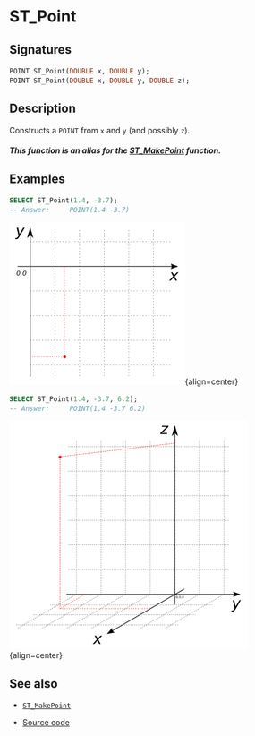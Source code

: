 # ST_Point

## Signatures

```sql
POINT ST_Point(DOUBLE x, DOUBLE y);
POINT ST_Point(DOUBLE x, DOUBLE y, DOUBLE z);
```

## Description

Constructs a `POINT` from `x` and `y` (and possibly `z`).

<div class="note warning">
  <h5>This function is an alias for the <a href="/docs/1.4.0/ST_MakePoint">ST_MakePoint</a> function.</h5>
</div>


## Examples

```sql
SELECT ST_Point(1.4, -3.7);
-- Answer:     POINT(1.4 -3.7)
```

![](./ST_MakePoint_1.png){align=center}

```sql
SELECT ST_Point(1.4, -3.7, 6.2);
-- Answer:     POINT(1.4 -3.7 6.2)
```

![](./ST_MakePoint_2.png){align=center}

## See also

* [`ST_MakePoint`](../ST_MakePoint)

* <a href="https://github.com/orbisgis/h2gis/blob/master/h2gis-functions/src/main/java/org/h2gis/functions/spatial/create/ST_Point.java" target="_blank">Source code</a>

